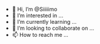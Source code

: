 - 👋 Hi, I’m @Siiiiimo
- 👀 I’m interested in ...
- 🌱 I’m currently learning ...
- 💞️ I’m looking to collaborate on ...
- 📫 How to reach me ...

<!---
Siiiiimo/Siiiiimo is a ✨ special ✨ repository because its `README.md` (this file) appears on your GitHub profile.
You can click the Preview link to take a look at your changes.
--->
